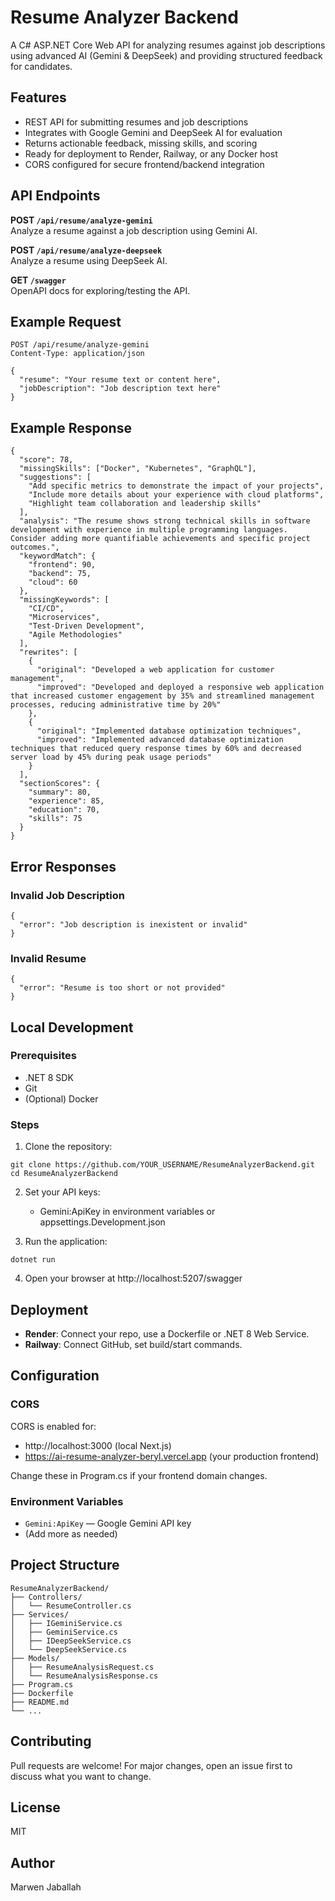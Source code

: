 # Resume Analyzer Backend

A C# ASP.NET Core Web API for analyzing resumes against job descriptions using advanced AI (Gemini & DeepSeek) and providing structured feedback for candidates.

## Features

- REST API for submitting resumes and job descriptions
- Integrates with Google Gemini and DeepSeek AI for evaluation
- Returns actionable feedback, missing skills, and scoring
- Ready for deployment to Render, Railway, or any Docker host
- CORS configured for secure frontend/backend integration

## API Endpoints

**POST `/api/resume/analyze-gemini`**  
Analyze a resume against a job description using Gemini AI.

**POST `/api/resume/analyze-deepseek`**  
Analyze a resume using DeepSeek AI.

**GET `/swagger`**  
OpenAPI docs for exploring/testing the API.

## Example Request

```
POST /api/resume/analyze-gemini
Content-Type: application/json

{
  "resume": "Your resume text or content here",
  "jobDescription": "Job description text here"
}
```

## Example Response

```
{
  "score": 78,
  "missingSkills": ["Docker", "Kubernetes", "GraphQL"],
  "suggestions": [
    "Add specific metrics to demonstrate the impact of your projects",
    "Include more details about your experience with cloud platforms",
    "Highlight team collaboration and leadership skills"
  ],
  "analysis": "The resume shows strong technical skills in software development with experience in multiple programming languages. Consider adding more quantifiable achievements and specific project outcomes.",
  "keywordMatch": {
    "frontend": 90,
    "backend": 75,
    "cloud": 60
  },
  "missingKeywords": [
    "CI/CD",
    "Microservices",
    "Test-Driven Development",
    "Agile Methodologies"
  ],
  "rewrites": [
    {
      "original": "Developed a web application for customer management",
      "improved": "Developed and deployed a responsive web application that increased customer engagement by 35% and streamlined management processes, reducing administrative time by 20%"
    },
    {
      "original": "Implemented database optimization techniques",
      "improved": "Implemented advanced database optimization techniques that reduced query response times by 60% and decreased server load by 45% during peak usage periods"
    }
  ],
  "sectionScores": {
    "summary": 80,
    "experience": 85,
    "education": 70,
    "skills": 75
  }
}
```

## Error Responses

### Invalid Job Description
```
{
  "error": "Job description is inexistent or invalid"
}
```

### Invalid Resume
```
{
  "error": "Resume is too short or not provided"
}
```

## Local Development

### Prerequisites

- .NET 8 SDK
- Git
- (Optional) Docker

### Steps

1. Clone the repository:
```
git clone https://github.com/YOUR_USERNAME/ResumeAnalyzerBackend.git
cd ResumeAnalyzerBackend
```

2. Set your API keys:
   - Gemini:ApiKey in environment variables or appsettings.Development.json

3. Run the application:
```
dotnet run
```

4. Open your browser at http://localhost:5207/swagger

## Deployment

- **Render**: Connect your repo, use a Dockerfile or .NET 8 Web Service.
- **Railway**: Connect GitHub, set build/start commands.

## Configuration

### CORS

CORS is enabled for:
- http://localhost:3000 (local Next.js)
- https://ai-resume-analyzer-beryl.vercel.app (your production frontend)

Change these in Program.cs if your frontend domain changes.

### Environment Variables

- `Gemini:ApiKey` — Google Gemini API key
- (Add more as needed)

## Project Structure

```
ResumeAnalyzerBackend/
├── Controllers/
│   └── ResumeController.cs
├── Services/
│   ├── IGeminiService.cs
│   ├── GeminiService.cs
│   ├── IDeepSeekService.cs
│   └── DeepSeekService.cs
├── Models/
│   ├── ResumeAnalysisRequest.cs
│   └── ResumeAnalysisResponse.cs
├── Program.cs
├── Dockerfile
├── README.md
└── ...
```

## Contributing

Pull requests are welcome! For major changes, open an issue first to discuss what you want to change.

## License

MIT

## Author

Marwen Jaballah
